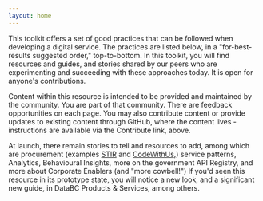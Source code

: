 ```yaml
---
layout: home
---
```


This toolkit offers a set of good practices that can be followed when developing a digital service. The practices are listed below, in a "for-best-results suggested order," top-to-bottom. In this toolkit, you will find resources and guides, and stories shared by our peers who are experimenting and succeeding with these approaches today. It is open for anyone's contributions.

Content within this resource is intended to be provided and maintained by the community. You are part of that community.  There are feedback opportunities on each page.  You may also contribute content or provide updates to existing content through GitHub, where the content lives - instructions are available via the Contribute link, above.  

At launch, there remain stories to tell and resources to add, among which are procurement (examples [STIR](https://www2.gov.bc.ca/gov/content/employment-business/business/business-government/startup-in-residence) and [CodeWithUs](https://bcdevexchange.org/),) service patterns, Analytics, Behavioural Insights, more on the government API Registry, and more about Corporate Enablers (and "more cowbell!") If you'd seen this resource in its prototype state, you will notice a new look, and a significant new guide, in DataBC Products & Services, among others.  
